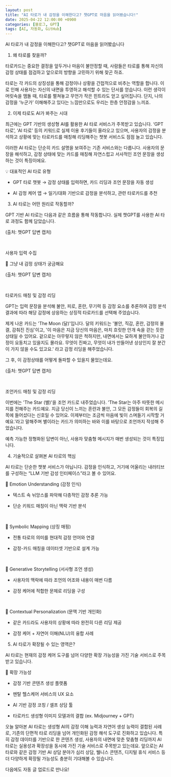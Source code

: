 ```yaml
---
layout: post
title: "AI 타로가 내 감정을 이해한다고? 챗GPT로 마음을 읽어봤습니다!"
date: 2025-04-22 12:00:00 +0900
categories: [블로그, GPT]
tags: [AI, 자동화, GitHub]
---
```


AI 타로가 내 감정을 이해한다고? 챗GPT로 마음을 읽어봤습니다











1. 왜 타로를 찾을까?

타로카드는 중요한 결정을 앞두거나 마음이 불안정할 때, 사람들은 타로를 통해 자신의 감정 상태를 점검하고 앞으로의 방향을 고민하기 위해 찾곤 하죠.







타로는 각 카드의 상징성을 통해 감정이나 상황을 간접적으로 비추는 역할을 합니다. 이로 인해 사용자는 자신의 내면을 투영하고 해석할 수 있는 단서를 얻습니다. 이런 생각이 머릿속을 맴돌 때, 타로를 펼쳐놓고 무언가 작은 힌트라도 얻고 싶어집니다. 단지, 나의 감정을 ‘누군가’ 이해해주고 있다는 느낌만으로도 우리는 한층 안정감을 느끼죠.









2. 이제 타로도 AI가 봐주는 시대

최근에는 GPT 기반의 생성형 AI를 활용한 AI 타로 서비스가 주목받고 있습니다. ‘GPT 타로’, ‘AI 타로’ 등의 키워드로 실제 이용 후기들이 올라오고 있으며, 사용자의 감정을 분석하고 상황에 맞는 타로카드를 매칭해 리딩해주는 챗봇 서비스도 점점 늘고 있습니다.









이러한 AI 타로는 단순히 카드 설명을 보여주는 기존 서비스와는 다릅니다. 사용자의 문장을 해석하고, 감정 상태에 맞는 카드를 매칭해 자연스럽고 서사적인 조언 문장을 생성하는 것이 특징이에요.



💡 대표적인 AI 타로 유형

- GPT 타로 챗봇 → 감정 상태를 입력하면, 카드 리딩과 조언 문장을 자동 생성

- AI 감정 케어 앱 → 일기/대화 기반으로 감정을 분석하고, 관련 타로카드를 추천









3. AI 타로는 어떤 원리로 작동할까?

GPT 기반 AI 타로는 다음과 같은 흐름을 통해 작동합니다. 실제 챗GPT를 사용한 AI 타로 과정도 함께 담았습니다.





(출처: 챗GPT 답변 캡처)



 

사용자 입력 수집

💬 그냥 내 감정 상태가 궁금해요



(출처: 챗GPT 답변 캡처)



 

타로카드 매칭 및 감정 리딩

GPT는 입력 문장을 분석해 불안, 피로, 혼란, 무기력 등 감정 요소를 추론하여 감정 분석 결과에 따라 해당 감정에 상응하는 상징적 타로카드를 선택해 주었습니다.



제게 나온 카드는 'The Moon (달)'입니다. 달의 키워드는 '불안, 직감, 혼란, 감정의 물결, 감춰진 진심'이고, '이 마음은 지금 당신의 마음은, 마치 흐릿한 안개 속을 걷는 듯한 상태일 수 있어요. 겉으로는 아무렇지 않은 척하지만, 내면에서는 묘하게 불안하거나 감정이 요동치고 있을지도 몰라요. 무엇이 진짜고, 무엇이 내가 만들어낸 상상인지 잘 분간이 가지 않을 수도 있고요.' 라고 감정 리딩을 해주었습니다.



그 후, 이 감정상태를 어떻게 돌파할 수 있을지 물었는데요.





(출처: 챗GPT 답변 캡처)

 



조언카드 매칭 및 감정 리딩

이번에는 'The Star (별)'을 조언 카드로 내주었습니다. 'The Star는 아주 따뜻한 메시지를 전해주는 카드예요. 지금 당신이 느끼는 혼란과 불안, 그 모든 감정들이 회복의 길목에 들어섰다는 신호일 수 있어요. 이제부터는 조금씩 마음에 빛이 스며들기 시작할 거예요.'라고 말해주며 별이라는 카드가 의미하는 바와 이를 바탕으로 조언까지 작성해 주었습니다.



예측 가능한 정형화된 답변이 아닌, 사용자 맞춤형 메시지가 매번 생성되는 것이 특징입니다.









4. 기술적으로 살펴본 AI 타로의 핵심

AI 타로는 단순한 챗봇 서비스가 아닙니다. 감정을 인식하고, 거기에 어울리는 내러티브를 구성하는 “LLM 기반 감성 인터페이스”라고 볼 수 있어요.











🔹 Emotion Understanding (감정 인식)

- 텍스트 속 뉘앙스를 파악해 다층적인 감정 추론 가능

- 단순 키워드 매칭이 아닌 맥락 기반 분석

 

🔹 Symbolic Mapping (상징 매핑)

- 전통 타로의 의미를 현대적 감정 언어와 연결

- 감정-카드 매칭을 데이터셋 기반으로 설계 가능

 

🔹 Generative Storytelling (서사형 조언 생성)

- 사용자의 맥락에 따라 조언의 어조와 내용이 매번 다름

- 감정 케어에 적합한 문체로 리딩을 구성

 

🔹 Contextual Personalization (문맥 기반 개인화)

- 같은 카드라도 사용자의 상황에 따라 완전히 다른 리딩 제공

- 감정 케어 + 자연어 이해(NLU)의 융합 사례









5. AI 타로가 확장될 수 있는 영역은?

AI 타로는 현재의 감정 케어 도구를 넘어 다양한 확장 가능성을 가진 기술 서비스로 주목받고 있습니다.



📌 확장 가능성

- 감정 기반 콘텐츠 생성 플랫폼

- 멘탈 헬스케어 서비스의 UX 요소

- AI 기반 감정 코칭 / 셀프 상담 툴

- 타로카드 생성형 이미지 모델과의 결합 (ex. Midjourney + GPT)





오늘 알아본 AI 타로는 생성형 AI의 감정 이해 능력과 자연어 생성 능력이 결합된 사례로, 기존의 단편적 타로 리딩을 넘어 개인화된 감정 해석 도구로 진화하고 있습니다. 특히 감정 데이터를 기반으로 한 콘텐츠 생성, 사용자의 내면에 맞춘 맞춤형 리딩까지 AI 타로는 실용성과 확장성을 동시에 가진 기술 서비스로 주목받고 있는데요. 앞으로는 AI 타로와 같은 감정 기반 AI 상담 분야가 심리 상담, 웰니스 콘텐츠, 디지털 휴식 서비스 등 더 다양하게 확장될 가능성도 충분히 기대해볼 수 있습니다.

다음에도 자동 글 업로드로 만나요!
